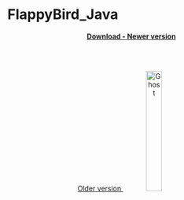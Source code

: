 # FlappyBird_Java

<p align="center"><a href="https://www.mediafire.com/file/4deqzvm4vib3isx/app-debug.apk/file" download><b>Download - Newer version</b></a></p>

<br>
<br>

<p align="center">
<a href="https://github.com/KRBNJSF/FlappyBird_Java/raw/master/app-debug.apk" download>
 Older version
 <img src="https://user-images.githubusercontent.com/90755554/164563628-6a321da5-c2d2-4c80-97e0-8d55529d44bb.png" alt="Ghost" width="25%">
</a>
 </p>
